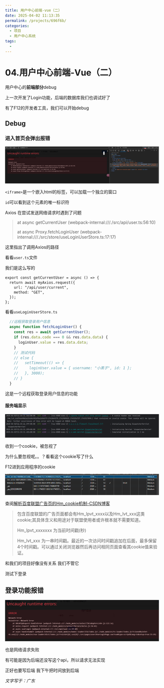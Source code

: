 ```yaml
---
title: 用户中心前端-vue（二）
date: 2025-04-02 11:13:35
permalink: /projects/696f6b/
categories:
  - 项目
  - 用户中心系统
tags:
  - 
---
```



# 04.用户中心前端-Vue（二）

用户中心的**前端部分**debug

<!-- more -->   

上一次开发了Login功能，后端的数据库我们也调试好了

有了F12的开发者工具，我们可以开始debug

## Debug

### 进入首页会弹出报错

![image-20250402111554354](../../.vuepress/public/blog_images/image-20250402111554354.png)

`<iframe>`是一个嵌入html的标签，可以加载一个独立的窗口

`id`可以看到这个元素的唯一标识符

 Axios 在尝试发送网络请求时遇到了问题

> at async getCurrentUser (webpack-internal:///./src/api/user.ts:56:10)
>
> at async Proxy.fetchLoginUser (webpack-internal:///./src/store/useLoginUserStore.ts:17:17)

这里指出了调用Axios的路径

看看`user.ts`文件

我们是这么写的

```tsx
export const getCurrentUser = async () => {
  return await myAxios.request({
    url: "/api/user/current",
    method: "GET",
  });
};
```

看看`useLoginUserStore.ts`

```ts
  //远程获取登录用户信息
  async function fetchLoginUser() {
    const res = await getCurrentUser();
    if (res.data.code === 0 && res.data.data) {
      loginUser.value = res.data.data;
    }
    // 测试代码
    // else {
    //   setTimeout(() => {
    //     loginUser.value = { username: "小黑子", id: 1 };
    //   }, 3000);
    // }
  }
```

这是一个远程获取登录用户信息的功能

#### 服务端显示

![image-20250402114313380](../../.vuepress/public/blog_images/image-20250402114313380.png)

收到一个cookie，被忽视了

为什么要忽视呢。。？看看这个cookie写了什么

F12进到应用程序的cookie

![image-20250402120259048](../../.vuepress/public/blog_images/image-20250402120259048.png)

查阅[解析百度联盟广告页的Hm_cookie机制-CSDN博客](https://blog.csdn.net/weixin_44732155/article/details/126731454)

>  包含百度联盟的广告页面都会有Hm_lpvt_xxxx以及Hm_lvt_xxx这类cookie;其具体含义和用途对于联盟使用者或许根本就不需要知道。
>
> Hm_lpvt_xxxxxxx 为当前时间戳(秒)
>
> Hm_lvt_xxx 为一串时间戳。最近的一次访问时间戳追加在后面，最多保留4个时间戳。可以通过关闭浏览器然后再访问相同页面查看其cookie值来验证。

和我们的项目好像没有关系 我们不管它

测试下登录

## 登录功能报错

![image-20250402120733275](../../.vuepress/public/blog_images/image-20250402120733275.png)

也是网络请求失败

有可能是因为后端还没写这个api，所以请求无法实现

正好也要写后端 我下午把时间放到后端

*文字写于：广东*